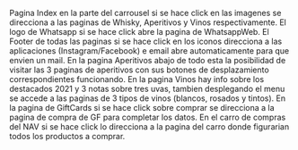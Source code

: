 Pagina Index en la parte del carrousel si se hace click en las imagenes se direcciona a las paginas de Whisky, Aperitivos y Vinos respectivamente.
El logo de Whatsapp si se hace click abre la pagina de WhatsappWeb.
El Footer de todas las paginas si se hace click en los iconos direcciona a las aplicaciones (Instagram/Facebook) e email abre automaticamente para que envien un mail. 
En la pagina Aperitivos abajo de todo esta la posibilidad de visitar las 3 paginas de aperitivos con sus botones de desplazamiento correspondientes funcionando.
En la pagina Vinos hay info sobre los destacados 2021 y 3 notas sobre tres uvas, tambien desplegando el menu se accede a las paginas de 3 tipos de vinos (blancos, rosados y tintos).
En la pagina de GiftCards si se hace click sobre comprar se direcciona a la pagina de compra de GF para completar los datos.
En el carro de compras del NAV si se hace click lo direcciona a la pagina del carro donde figurarian todos los productos a comprar.
